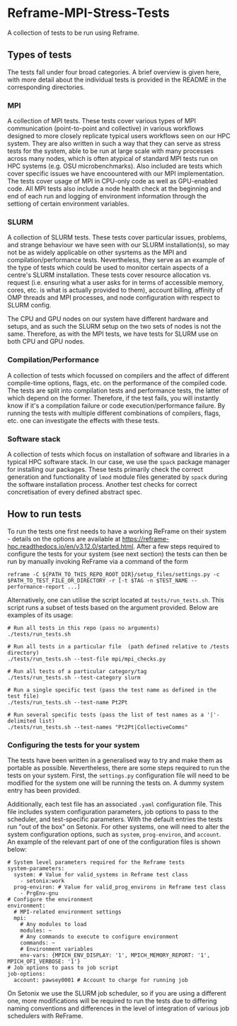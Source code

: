 # Reframe-MPI-Stress-Tests
A collection of tests to be run using Reframe.

## Types of tests

The tests fall under four broad categories. A brief overview is given here, with more detail about the individual tests is provided in the README in the corresponding directories.

### MPI

A collection of MPI tests. These tests cover various types of MPI communication (point-to-point and collective) in various workflows designed to more closely replicate typical users workflows seen on our HPC system. They are also written in such a way that they can serve as stress tests for the system, able to be run at large scale with many processes across many nodes, which is often atypical of standard MPI tests run on HPC systems (e.g. OSU microbenchmarks). Also included are tests which cover specific issues we have encoountered with our MPI implementation. The tests cover usage of MPI in CPU-only code as well as GPU-enabled code. All MPI tests also include a node health check at the beginning and end of each run and logging of environment information through the settiong of certain environment variables.

### SLURM

A collection of SLURM tests. These tests cover particular issues, problems, and strange behaviour we have seen with our SLURM installation(s), so may not be as widely applicable on other sysrtems as the MPI and compilation/performance tests. Nevertheless, they serve as an example of the type of tests which could be used to monitor certain aspects of a centre's SLURM installation. These tests cover resource allocation vs. request (i.e. ensuring what a user asks for in terms of accessible memory, cores, etc. is what is actually provided to them), account billing, affinity of OMP threads and MPI processes, and node configuration with respect to SLURM config.

The CPU and GPU nodes on our system have different hardware and setups, and as such the SLURM setup on the two sets of nodes is not the same. Therefore, as with the MPI tests, we have tests for SLURM use on both CPU and GPU nodes.

### Compilation/Performance

A collection of tests which focussed on compilers and the affect of different compile-time options, flags, etc. on the performance of the compiled code. The tests are split into compilation tests and performance tests, the latter of which depend on the former. Therefore, if the test fails, you will instantly know if it's a compilation failure or code execution/performance failure. By running the tests with multiple different combinations of compilers, flags, etc. one can investigate the effects with these tests.

### Software stack

A collection of tests which focus on installation of software and libraries in a typical HPC software stack. In our case, we use the `spack` package manager for installing our packages. These tests primarily check the correct generation and functionality of `lmod` module files generated by `spack` during the software installation process. Another test checks for correct concretisation of every defined abstract spec.

## How to run tests

To run the tests one first needs to have a working ReFrame on their system - details on the options are available at https://reframe-hpc.readthedocs.io/en/v3.12.0/started.html. After a few steps required to configure the tests for your system (see next section) the tests can then be run by manually invoking ReFrame via a command of the form

`reframe -C ${PATH_TO_THIS_REPO_ROOT_DIR}/setup_files/settings.py -c $PATH_TO_TEST_FILE_OR_DIRECTORY -r [-t $TAG -n $TEST_NAME --performance-report ...]`

Alternatively, one can utilise the script located at `tests/run_tests.sh`. This script runs a subset of tests based on the argument provided. Below are examples of its usage:

```
# Run all tests in this repo (pass no arguments)
./tests/run_tests.sh

# Run all tests in a particular file  (path defined relative to /tests directory)
./tests/run_tests.sh --test-file mpi/mpi_checks.py

# Run all tests of a particular category/tag
./tests/run_tests.sh --test-category slurm

# Run a single specific test (pass the test name as defined in the test file)
./tests/run_tests.sh --test-name Pt2Pt

# Run several specific tests (pass the list of test names as a '|'-delimited list)
./tests/run_tests.sh --test-names "Pt2Pt|CollectiveComms"
```

### Configuring the tests for your system

The tests have been written in a generalised way to try and make them as portable as possible. Nevertheless, there are some steps required to run the tests on your system. First, the `settings.py` configuration file will need to be modified for the system one will be running the tests on. A dummy system entry has been provided.

Additionally, each test file has an associated `.yaml` configuration file. This file includes system configuration parameters, job options to pass to the scheduler, and test-specific parameters. With the default entries the tests run "out of the box" on Setonix. For other systems, one will need to alter the system configuration options, such as `system`, `prog-environ`, and `account`. An example of the relevant part of one of the configuration files is shown below:

```
# System level parameters required for the Reframe tests
system-parameters: 
  system: # Value for valid_systems in Reframe test class
    - setonix:work
  prog-environ: # Value for valid_prog_environs in Reframe test class
    - PrgEnv-gnu
# Configure the environment
environment:
  # MPI-related environment settings
  mpi:
    # Any modules to load
    modules: ~
    # Any commands to execute to configure environment
    commands: ~
    # Environment variables
    env-vars: {MPICH_ENV_DISPLAY: '1', MPICH_MEMORY_REPORT: '1', MPICH_OFI_VERBOSE: '1'}
# Job options to pass to job script
job-options:
  account: pawsey0001 # Account to charge for running job
```

On Setonix we use the SLURM job scheduler, so if you are using a different one, more modifications will be required to run the tests due to differing naming conventions and differences in the level of integration of various job schedulers with ReFrame.
